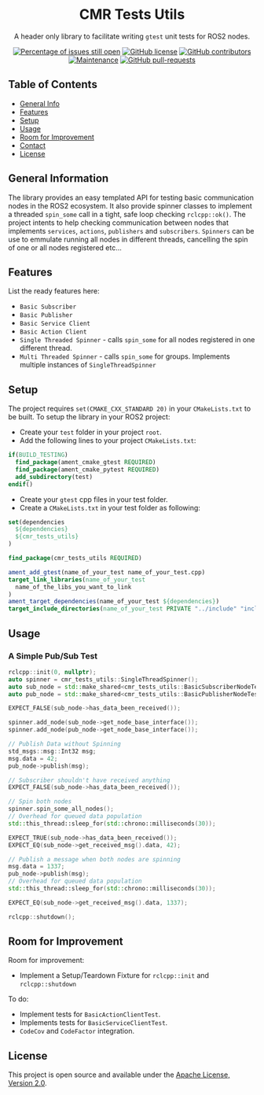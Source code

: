 <div align="center">

# CMR Tests Utils

A header only library to facilitate writing `gtest` unit tests for ROS2 nodes.

</div>

<div align="center">

[![Percentage of issues still open](http://isitmaintained.com/badge/open/cmrobotics/cmr_tests_utils.svg)](http://isitmaintained.com/project/cmrobotics/cmr_tests_utils "Percentage of issues still open")
[![GitHub license](https://img.shields.io/github/license/cmrobotics/cmr_tests_utils.svg)](https://github.com/cmrobotics/cmr_tests_utils/blob/galactic-devel/LICENSE)
[![GitHub contributors](https://img.shields.io/github/contributors/cmrobotics/cmr_tests_utils.svg)](https://GitHub.com/cmrobotics/cmr_tests_utils/graphs/contributors/)
[![Maintenance](https://img.shields.io/badge/Maintained%3F-yes-green.svg)](https://GitHub.com/Naereen/StrapDown.js/graphs/commit-activity)
[![GitHub pull-requests](https://img.shields.io/github/issues-pr/Naereen/StrapDown.js.svg)](https://GitHub.com/Naereen/StrapDown.js/pull/)

</div>


## Table of Contents
* [General Info](#general-information)
* [Features](#features)
* [Setup](#setup)
* [Usage](#usage)
* [Room for Improvement](#room-for-improvement)
* [Contact](#contact)
* [License](#license)


## General Information

The library provides an easy templated API for testing basic communication nodes in the ROS2 ecosystem. It also provide spinner classes to implement a threaded `spin_some` call in a tight, safe loop checking `rclcpp::ok()`. The project intents to help checking communication between nodes that implements `services`, `actions`, `publishers` and `subscribers`. `Spinners` can be use to emmulate running all nodes in different threads, cancelling the spin of one or all nodes registered etc... 


## Features
List the ready features here:
- `Basic Subscriber`
- `Basic Publisher`
- `Basic Service Client`
- `Basic Action Client`
- `Single Threaded Spinner` - calls `spin_some` for all nodes registered in one different thread.
- `Multi Threaded Spinner` - calls `spin_some` for groups. Implements multiple instances of `SingleThreadSpinner`


## Setup

The project requires `set(CMAKE_CXX_STANDARD 20)` in your `CMakeLists.txt` to be built. To setup the library in your ROS2 project:

- Create your `test` folder in your project `root`.
- Add the following lines to your project `CMakeLists.txt`:
```cmake
if(BUILD_TESTING)
  find_package(ament_cmake_gtest REQUIRED)
  find_package(ament_cmake_pytest REQUIRED)
  add_subdirectory(test)
endif()
```
- Create your `gtest` cpp files in your test folder.
- Create a `CMakeLists.txt` in your test folder as following:
```cmake
set(dependencies
  ${dependencies}
  ${cmr_tests_utils}
)

find_package(cmr_tests_utils REQUIRED)

ament_add_gtest(name_of_your_test name_of_your_test.cpp)
target_link_libraries(name_of_your_test
  name_of_the_libs_you_want_to_link
)
ament_target_dependencies(name_of_your_test ${dependencies})
target_include_directories(name_of_your_test PRIVATE "../include" "include" ${cmr_tests_utils_INCLUDE_DIRS})
```

## Usage

### A Simple Pub/Sub Test
```cpp
rclcpp::init(0, nullptr);
auto spinner = cmr_tests_utils::SingleThreadSpinner();
auto sub_node = std::make_shared<cmr_tests_utils::BasicSubscriberNodeTest<std_msgs::msg::Int32>>("sub_test_node", "test_topic");
auto pub_node = std::make_shared<cmr_tests_utils::BasicPublisherNodeTest<std_msgs::msg::Int32>>("pub_test_node", "test_topic", false, 100);

EXPECT_FALSE(sub_node->has_data_been_received());

spinner.add_node(sub_node->get_node_base_interface());
spinner.add_node(pub_node->get_node_base_interface());

// Publish Data without Spinning
std_msgs::msg::Int32 msg;
msg.data = 42;
pub_node->publish(msg);

// Subscriber shouldn't have received anything
EXPECT_FALSE(sub_node->has_data_been_received());

// Spin both nodes
spinner.spin_some_all_nodes();
// Overhead for queued data population
std::this_thread::sleep_for(std::chrono::milliseconds(30));

EXPECT_TRUE(sub_node->has_data_been_received());
EXPECT_EQ(sub_node->get_received_msg().data, 42);

// Publish a message when both nodes are spinning
msg.data = 1337;
pub_node->publish(msg);
// Overhead for queued data population
std::this_thread::sleep_for(std::chrono::milliseconds(30));

EXPECT_EQ(sub_node->get_received_msg().data, 1337);

rclcpp::shutdown();
```

## Room for Improvement

Room for improvement:
- Implement a Setup/Teardown Fixture for `rclcpp::init` and `rclcpp::shutdown`

To do:
- Implement tests for `BasicActionClientTest`.
- Implements tests for `BasicServiceClientTest`.
- `CodeCov` and `CodeFactor` integration.


## License
This project is open source and available under the [Apache License, Version 2.0](https://www.apache.org/licenses/LICENSE-2.0).
